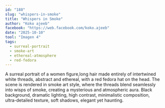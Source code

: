 ```yaml
---
id: "188"
slug: "whispers-in-smoke"
title: "Whispers in Smoke"
author: "Koko ajeeb"
facebook: "https://web.facebook.com/koko.ajeeb"
date: "2025-10-10"
tool: "Imagen 4"
tags:
  - surreal-portrait
  - smoke-art
  - ethereal-atmosphere
  - red-fedora
---
```


A surreal portrait of a women figure,long hair made entirely of intertwined white threads, abstract and ethereal, with a red fedora hat on the head. The scene is rendered in smoke art style, where the threads blend seamlessly into wisps of smoke, creating a mysterious and atmospheric aura. Black background, dramatic lighting, high contrast, minimalistic composition, ultra-detailed texture, soft shadows, elegant yet haunting.
